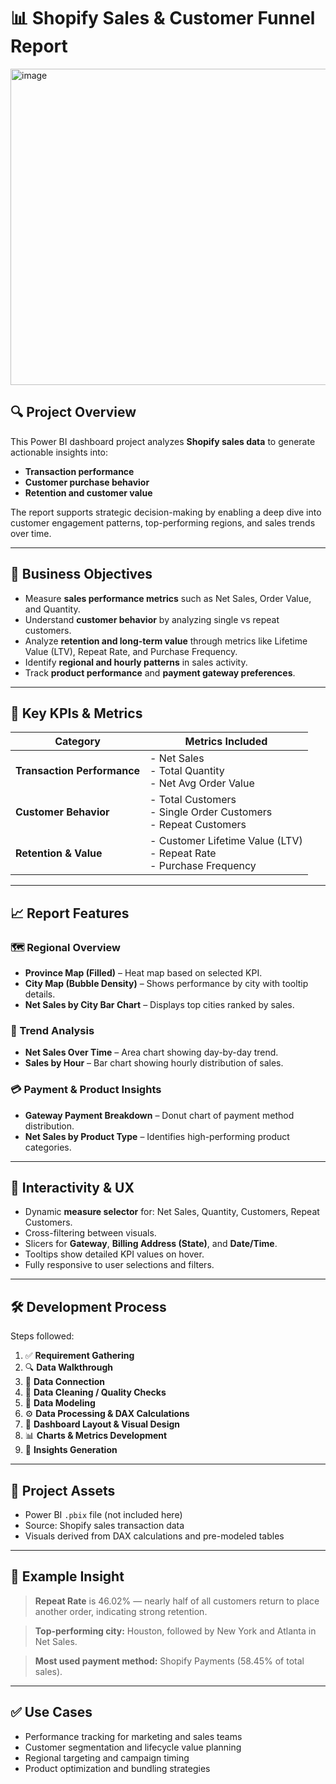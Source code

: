 # 📊 Shopify Sales & Customer Funnel Report
<img width="506" alt="image" src="https://github.com/user-attachments/assets/05de2afd-6efd-4362-9aad-d43d26a1abe1" />

## 🔍 Project Overview

This Power BI dashboard project analyzes **Shopify sales data** to generate actionable insights into:
- **Transaction performance**
- **Customer purchase behavior**
- **Retention and customer value**

The report supports strategic decision-making by enabling a deep dive into customer engagement patterns, top-performing regions, and sales trends over time.

---

## 🎯 Business Objectives

- Measure **sales performance metrics** such as Net Sales, Order Value, and Quantity.
- Understand **customer behavior** by analyzing single vs repeat customers.
- Analyze **retention and long-term value** through metrics like Lifetime Value (LTV), Repeat Rate, and Purchase Frequency.
- Identify **regional and hourly patterns** in sales activity.
- Track **product performance** and **payment gateway preferences**.

---

## 📌 Key KPIs & Metrics

| Category                  | Metrics Included                                           |
|--------------------------|------------------------------------------------------------|
| **Transaction Performance** | - Net Sales<br>- Total Quantity<br>- Net Avg Order Value |
| **Customer Behavior**    | - Total Customers<br>- Single Order Customers<br>- Repeat Customers |
| **Retention & Value**    | - Customer Lifetime Value (LTV)<br>- Repeat Rate<br>- Purchase Frequency |

---

## 📈 Report Features

### 🗺️ Regional Overview
- **Province Map (Filled)** – Heat map based on selected KPI.
- **City Map (Bubble Density)** – Shows performance by city with tooltip details.
- **Net Sales by City Bar Chart** – Displays top cities ranked by sales.

### 📅 Trend Analysis
- **Net Sales Over Time** – Area chart showing day-by-day trend.
- **Sales by Hour** – Bar chart showing hourly distribution of sales.

### 💳 Payment & Product Insights
- **Gateway Payment Breakdown** – Donut chart of payment method distribution.
- **Net Sales by Product Type** – Identifies high-performing product categories.

---

## 🔁 Interactivity & UX

- Dynamic **measure selector** for: Net Sales, Quantity, Customers, Repeat Customers.
- Cross-filtering between visuals.
- Slicers for **Gateway**, **Billing Address (State)**, and **Date/Time**.
- Tooltips show detailed KPI values on hover.
- Fully responsive to user selections and filters.

---

## 🛠️ Development Process

Steps followed:

1. ✅ **Requirement Gathering**  
2. 🔍 **Data Walkthrough**  
3. 🔗 **Data Connection**  
4. 🧹 **Data Cleaning / Quality Checks**  
5. 🧱 **Data Modeling**  
6. ⚙️ **Data Processing & DAX Calculations**  
7. 📐 **Dashboard Layout & Visual Design**  
8. 📊 **Charts & Metrics Development**  
9. 🔎 **Insights Generation**

---

## 📁 Project Assets

- Power BI `.pbix` file (not included here)
- Source: Shopify sales transaction data
- Visuals derived from DAX calculations and pre-modeled tables

---

## 📌 Example Insight

> **Repeat Rate** is 46.02% — nearly half of all customers return to place another order, indicating strong retention.

> **Top-performing city:** Houston, followed by New York and Atlanta in Net Sales.

> **Most used payment method:** Shopify Payments (58.45% of total sales).

---

## ✅ Use Cases

- Performance tracking for marketing and sales teams
- Customer segmentation and lifecycle value planning
- Regional targeting and campaign timing
- Product optimization and bundling strategies
